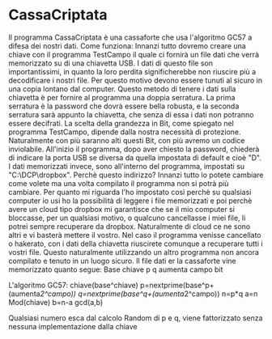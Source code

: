 # CassaCriptata
Il programma CassaCriptata è una cassaforte che usa l'algoritmo GC57 a difesa dei nostri dati.
Come funziona: Innanzi tutto dovremo creare una chiave con il programma TestCampo il quale ci fornirà un file dati che verrà memorizzato su di una chiavetta USB.
I dati di questo file son importantissimi, in quanto la loro perdita significherebbe non riuscire più a decodificare i nostri file. Per questo motivo devono essere tunuti al sicuro
in una copia lontano dal computer. Questo metodo di tenere i dati sulla chiavetta è per fornire al programma una doppia serratura. La prima serratura è la password che dovrà essere bella robusta, e la seconda serratura
sarà appunto la chiavetta, che senza di essa i dati non potranno essere decifrati.
La scelta della grandezza in Bit, come spiegato nel programma TestCampo, dipende dalla nostra necessità di protezione. Naturalmente con più saranno alti questi Bit, con più avremo un codice inviolabile.
All'inizio il programma, dopo aver chiesto la password, chiederà di indicare la porta USB se diversa da quella impostata di default e cioè "D".
I dati memorizzati invece, sono all'interno del programma, impostati su "C:\DCP\dropbox". Perchè questo indirizzo? Innanzi tutto lo potete cambiare come volete ma una volta compilato il programma non si potrà più cambiare. 
Per quanto mi riguarda l'ho impostato così perchè su qualsiasi computer io usi ho la possibilità di leggere i file memorizzati e poi perchè avere un cloud tipo dropbox mi garantisce che se il mio computer si bloccasse, per un qualsiasi motivo,
o qualcuno cancellasse i miei file, li potrei sempre recuperare da dropbox. Naturalmente di cloud ce ne sono altri e vi basterà mettere il vostro.
Nel caso il programma venisse cancellato o hakerato, con i dati della chiavetta riuscirete comunque a recuperare tutti i vostri file. Questo naturalmente utilizzando un altro programma non ancora compilato e tenuto in un luogo sicuro.
Il file dati er la cassaforte vine memorizzato quanto segue:
Base
chiave
p
q
aumenta
campo
bit

L'algoritmo GC57:
chiave(base^chiave)
p=nextprime(base^p+(aumenta*2^campo))
q=nextprime(base^q+(aumenta*2^campo))
n=p*q
a=n Mod(chiave)
b=n-a
gcd(a,b)

Qualsiasi numero esca dal calcolo Random di p e q, viene fattorizzato senza nessuna implementazione dalla chiave
